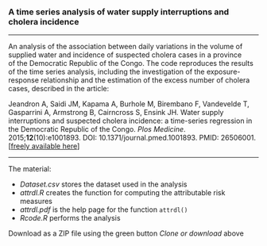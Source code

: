 ### A time series analysis of water supply interruptions and cholera incidence

------------------------------------------------------------------------

An analysis of the association between daily variations in the volume of supplied water and incidence of suspected cholera cases in a province of the Democratic Republic of the Congo. The code reproduces the results of the time series analysis, including the investigation of the exposure-response relationship and the estimation of the excess number of cholera cases, described in the article:

Jeandron A, Saidi JM, Kapama A, Burhole M, Birembano F, Vandevelde T, Gasparrini A, Armstrong B, Cairncross S, Ensink JH. Water supply interruptions and suspected cholera incidence: a time-series regression in the Democratic Republic of the Congo. *Plos Medicine*. 2015;**12**(10):e1001893. DOI: 10.1371/journal.pmed.1001893. PMID: 26506001. [[freely available here](http://www.ag-myresearch.com/2015_jeandron_plosmed.html)]

------------------------------------------------------------------------

The material:

-   *Dataset.csv* stores the dataset used in the analysis
-   *attrdl.R* creates the function for computing the attributable risk measures
-   *attrdl.pdf* is the help page for the function `attrdl()`
-   *Rcode.R* performs the analysis

Download as a ZIP file using the green button *Clone or download* above
